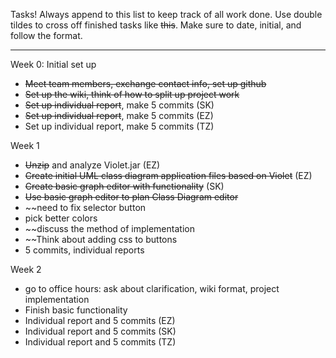 Tasks! Always append to this list to keep track of all work done. Use double tildes to cross off finished tasks like ~~this~~. Make sure to date, initial, and follow the format.

***

Week 0: Initial set up
* ~~Meet team members, exchange contact info, set up github~~
* ~~Set up the wiki, think of how to split up project work~~
* ~~Set up individual report~~, make 5 commits (SK)
* ~~Set up individual report~~, make 5 commits (EZ)
* Set up individual report, make 5 commits (TZ)

Week 1
* ~~Unzip~~ and analyze Violet.jar (EZ)
* ~~Create initial UML class diagram application files based on Violet~~ (EZ)
* ~~Create basic graph editor with functionality~~ (SK)
* ~~Use basic graph editor to plan Class Diagram editor~~
* ~~need to fix selector button
* pick better colors
* ~~discuss the method of implementation
* ~~Think about adding css to buttons
* 5 commits, individual reports

Week 2
* go to office hours: ask about clarification, wiki format, project implementation
* Finish basic functionality
* Individual report and 5 commits (EZ)
* Individual report and 5 commits (SK)
* Individual report and 5 commits (TZ)





